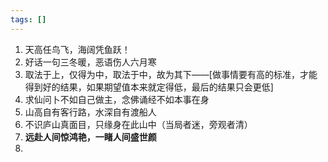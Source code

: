 ```yaml
---
tags: []
---
```

1. 天高任鸟飞，海阔凭鱼跃！
2. 好话一句三冬暖，恶语伤人六月寒
3. 取法于上，仅得为中，取法于中，故为其下——[做事情要有高的标准，才能得到好的结果，如果期望值本来就定得低，最后的结果只会更低]
4. 求仙问卜不如自己做主，念佛诵经不如本事在身
5. 山高自有客行路，水深自有渡船人
6. 不识庐山真面目，只缘身在此山中（当局者迷，旁观者清）
7. **远赴人间惊鸿艳，一睹人间盛世颜**
8. 